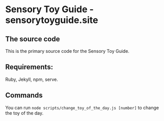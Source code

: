 # Sensory Toy Guide - sensorytoyguide.site
## The source code

This is the primary source code for the Sensory Toy Guide. 

## Requirements:
Ruby, Jekyll, npm, serve.

## Commands

You can run `node scripts/change_toy_of_the_day.js [number]` to change the toy of the day.
